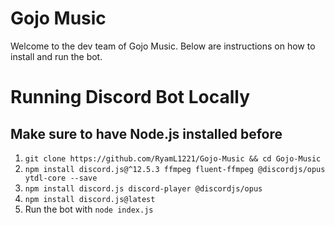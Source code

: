 # Gojo Music

Welcome to the dev team of Gojo Music. Below are instructions on how to install and run the bot.

# Running Discord Bot Locally

## Make sure to have Node.js installed before

1. `git clone https://github.com/RyamL1221/Gojo-Music && cd Gojo-Music`
2. `npm install discord.js@^12.5.3 ffmpeg fluent-ffmpeg @discordjs/opus ytdl-core --save`
3. `npm install discord.js discord-player @discordjs/opus`
4. `npm install discord.js@latest`
5. Run the bot with `node index.js`
